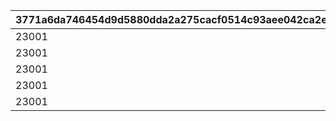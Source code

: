 |3771a6da746454d9d5880dda2a275cacf0514c93aee042ca2eea99e45e02188e|44d22606358e6b0b5b858db4707dc170541ff25878e4e7b20e5732f1b17d3b4a|cc47beb0b205fe88035afd55ed3600073cf390ba0ca8a691ff0c345fda12a971|0d7b5df34191e6bf6c7dcb52fd188e62fefba4426f63a01115c8125261ed93f4|ccd9ef56581fb7837fe2adeebfec91a9fdc194f734d8383f830fd0b66ddd0fe5|de5a5da8f5a4ee53a0d57820c16d74779e3b56ba55cdd01d08660a7c86282bcc|5ed8c7ddb35bea5b8f1fa429a920d802885cb79ecfa5b054a00fdfaec5c43262|edf2fd1f4fe2942da6b0a64ccad7e1657d94e8d54e080d5b2ebe5e58db178e24|8b0b4f1b0cb6c19dcc2c110c2a895c023e2b426457bc737a04683d054b51bab9|3bf69962f5968ee3bea0197cd633ed0c959f36b7a2276fb9fa8e61104c30ce09|4b34b8cdede49aa1844e6a4166feba0253c360f701a8f8f46ded6f060fbf6e2f|0f963a5bd7cb3e584e124c7dd85e75f9227e21d1bff77fc035e6c979c5d44491|55666d2c3ddcd3c4b257229a80892997e881fb20d5cef0e4d6e7de93151c0917|218b448b0d93e5adb31c250b9816aeba8dd230bef2bbc711bce972104d072eba|224193518547e6c1f3fda6b66fe955ca193cf1375c2a3147217c8644a605abf1|7d0d6d31c6abb31378516ac4a9345e47dceab2c3ccf462a4a387fa9be831feeb|
| --- | --- | --- | --- | --- | --- | --- | --- | --- | --- | --- | --- | --- | --- | --- | --- |
|23001|0|1250000|1000|0|25|94002|12|1005|20003|8|91002|2|20|2|0|
|23001|0|1250000|1000|0|25|94002|12|1006|20003|8|91002|2|20|2|0|
|23001|0|1250000|1000|0|25|94002|12|1007|20003|8|91002|2|20|2|0|
|23001|0|1250000|1000|0|25|94002|12|1008|20003|8|91002|2|20|2|0|
|23001|0|5000000|1500|0|10|94002|12|2002|20004|8|91002|2|50|2|0|